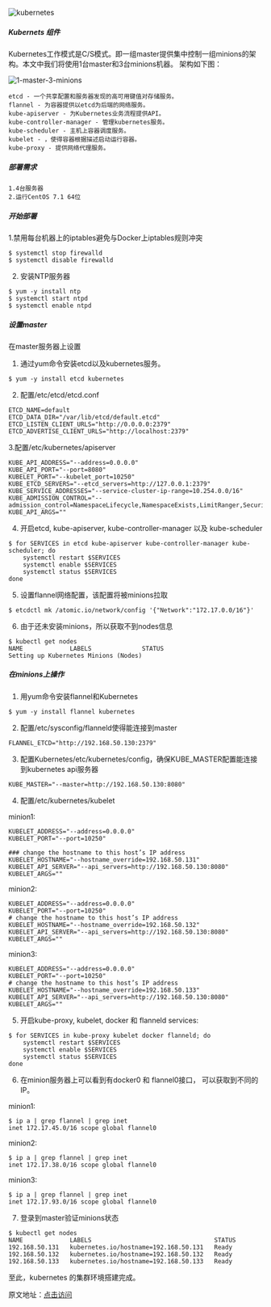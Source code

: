 <!--
author: os4uinfo
head: https://os4u.info/blog/img/sun.png
date: 2017-05-19
title: Centos 7 上安装Kubernetes集群（转载）
tags: Docker
images: https://os4u.info/blog/img/sun.png
category: Docker
status: publish
summary: Docker容器技术是当下比较热门的技术，业务应用逐渐转向容器化，掌握容器集群管理也是运维技能必要条件。从Kubernetes开始，走进一个容器的世界吧。
-->




![kubernetes](https://severalnines.com/sites/default/files/kube7-logo.png)

##### Kubernets 组件
Kubernetes工作模式是C/S模式。即一组master提供集中控制一组minions的架构。本文中我们将使用1台master和3台minions机器。
架构如下图：


![1-master-3-minions](https://severalnines.com/sites/default/files/kube7-arch.png)

```
etcd - 一个共享配置和服务器发现的高可用键值对存储服务。
flannel - 为容器提供以etcd为后端的网络服务。
kube-apiserver - 为Kubernetes业务流程提供API。
kube-controller-manager - 管理kubernetes服务。
kube-scheduler - 主机上容器调度服务。
kubelet - ，使得容器根据描述启动运行容器。
kube-proxy - 提供网络代理服务。
```

##### 部署需求

```
1.4台服务器
2.运行CentOS 7.1 64位
```

##### 开始部署

1.禁用每台机器上的iptables避免与Docker上iptables规则冲突

```
$ systemctl stop firewalld
$ systemctl disable firewalld
```

2. 安装NTP服务器

```
$ yum -y install ntp
$ systemctl start ntpd
$ systemctl enable ntpd
```

##### 设置master

在master服务器上设置

1. 通过yum命令安装etcd以及kubernetes服务。

```
$ yum -y install etcd kubernetes
```

2. 配置/etc/etcd/etcd.conf

```
ETCD_NAME=default
ETCD_DATA_DIR="/var/lib/etcd/default.etcd"
ETCD_LISTEN_CLIENT_URLS="http://0.0.0.0:2379"
ETCD_ADVERTISE_CLIENT_URLS="http://localhost:2379"
```

3.配置/etc/kubernetes/apiserver

```
KUBE_API_ADDRESS="--address=0.0.0.0"
KUBE_API_PORT="--port=8080"
KUBELET_PORT="--kubelet_port=10250"
KUBE_ETCD_SERVERS="--etcd_servers=http://127.0.0.1:2379"
KUBE_SERVICE_ADDRESSES="--service-cluster-ip-range=10.254.0.0/16"
KUBE_ADMISSION_CONTROL="--admission_control=NamespaceLifecycle,NamespaceExists,LimitRanger,SecurityContextDeny,ResourceQuota"
KUBE_API_ARGS=""
```

4. 开启etcd, kube-apiserver, kube-controller-manager 以及 kube-scheduler

```
$ for SERVICES in etcd kube-apiserver kube-controller-manager kube-scheduler; do
    systemctl restart $SERVICES
    systemctl enable $SERVICES
    systemctl status $SERVICES 
done
```

5. 设置flannel网络配置，该配置将被minions拉取

```
$ etcdctl mk /atomic.io/network/config '{"Network":"172.17.0.0/16"}'
```

6. 由于还未安装minions，所以获取不到nodes信息

```
$ kubectl get nodes
NAME             LABELS              STATUS
Setting up Kubernetes Minions (Nodes)
```


##### 在minions上操作

1. 用yum命令安装flannel和Kubernetes

```
$ yum -y install flannel kubernetes
```

2. 配置/etc/sysconfig/flanneld使得能连接到master

```
FLANNEL_ETCD="http://192.168.50.130:2379"
```

3. 配置Kubernetes/etc/kubernetes/config，确保KUBE_MASTER配置能连接到kubernetes api服务器

```
KUBE_MASTER="--master=http://192.168.50.130:8080"
```

4. 配置/etc/kubernetes/kubelet

minion1:

```
KUBELET_ADDRESS="--address=0.0.0.0"
KUBELET_PORT="--port=10250"

### change the hostname to this host’s IP address
KUBELET_HOSTNAME="--hostname_override=192.168.50.131"
KUBELET_API_SERVER="--api_servers=http://192.168.50.130:8080"
KUBELET_ARGS=""
```

minion2:
```
KUBELET_ADDRESS="--address=0.0.0.0"
KUBELET_PORT="--port=10250"
# change the hostname to this host’s IP address
KUBELET_HOSTNAME="--hostname_override=192.168.50.132"
KUBELET_API_SERVER="--api_servers=http://192.168.50.130:8080"
KUBELET_ARGS=""
```

minion3:

```
KUBELET_ADDRESS="--address=0.0.0.0"
KUBELET_PORT="--port=10250"
# change the hostname to this host’s IP address
KUBELET_HOSTNAME="--hostname_override=192.168.50.133"
KUBELET_API_SERVER="--api_servers=http://192.168.50.130:8080"
KUBELET_ARGS=""
```


5. 开启kube-proxy, kubelet, docker 和 flanneld services:

```
$ for SERVICES in kube-proxy kubelet docker flanneld; do
    systemctl restart $SERVICES
    systemctl enable $SERVICES
    systemctl status $SERVICES 
done
```

6. 在minion服务器上可以看到有docker0 和 flannel0接口， 可以获取到不同的IP。


minion1:

```
$ ip a | grep flannel | grep inet
inet 172.17.45.0/16 scope global flannel0
```

minion2:

```
$ ip a | grep flannel | grep inet
inet 172.17.38.0/16 scope global flannel0
```

minion3:

```
$ ip a | grep flannel | grep inet
inet 172.17.93.0/16 scope global flannel0
```

7. 登录到master验证minions状态

```
$ kubectl get nodes
NAME             LABELS                                  STATUS
192.168.50.131   kubernetes.io/hostname=192.168.50.131   Ready
192.168.50.132   kubernetes.io/hostname=192.168.50.132   Ready
192.168.50.133   kubernetes.io/hostname=192.168.50.133   Ready
```

至此，kubernetes 的集群环境搭建完成。

原文地址：[点击访问](https://severalnines.com/blog/installing-kubernetes-cluster-minions-centos7-manage-pods-services)
